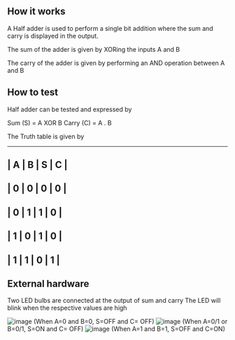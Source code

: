 <!---

This file is used to generate your project datasheet. Please fill in the information below and delete any unused
sections.

You can also include images in this folder and reference them in the markdown. Each image must be less than
512 kb in size, and the combined size of all images must be less than 1 MB.
-->

## How it works

A Half adder is used to perform a single bit addition where the sum and carry is displayed in the output. 

The sum of the adder is given by XORing the inputs A and B

The carry of the adder is given by performing an AND operation between A and B

## How to test

Half adder can be tested and expressed by

Sum (S) = A XOR B
Carry (C) = A . B

The Truth table is given by

---------------------------------
| A | B | S | C |
-----------------
| 0 | 0 | 0 | 0 |
-----------------
| 0 | 1 | 1 | 0 |
-----------------
| 1 | 0 | 1 | 0 |
-----------------
| 1 | 1 | 0 | 1 |
------------------------------------



## External hardware

Two LED bulbs are connected at the output of sum and carry
The LED will blink when the respective values are high

![image](https://github.com/user-attachments/assets/61a39948-b67b-4783-947e-c65557e181ed) (When A=0 and B=0, S=OFF and C= OFF)
![image](https://github.com/user-attachments/assets/a5b5a012-1c74-4df6-b36f-e9e03a2088a6) (When A=0/1 or B=0/1, S=ON and C= OFF)
![image](https://github.com/user-attachments/assets/75a560d5-e7ae-4784-9b54-415a1ec60ae8) (When A=1 and B=1, S=OFF and C=ON)




